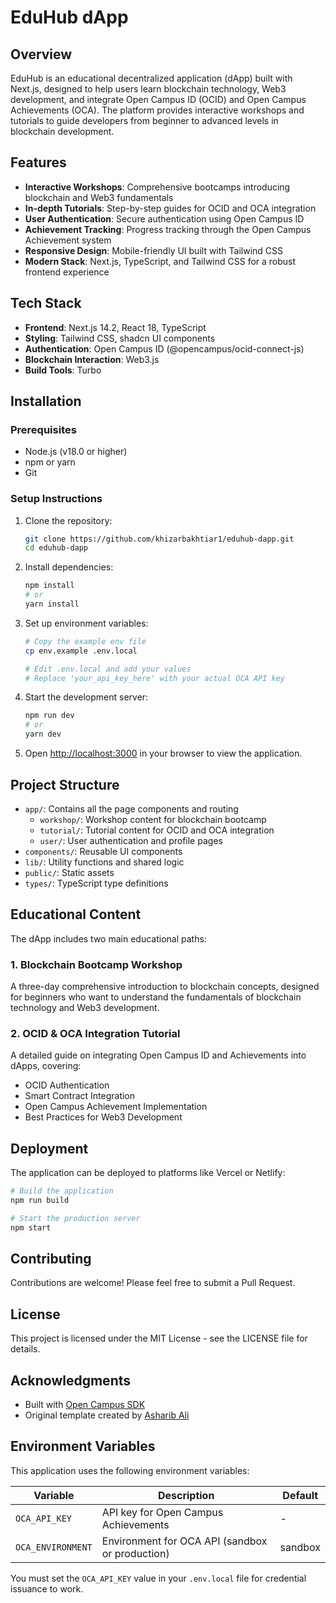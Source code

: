 # EduHub dApp

## Overview
EduHub is an educational decentralized application (dApp) built with Next.js, designed to help users learn blockchain technology, Web3 development, and integrate Open Campus ID (OCID) and Open Campus Achievements (OCA). The platform provides interactive workshops and tutorials to guide developers from beginner to advanced levels in blockchain development.

## Features
- **Interactive Workshops**: Comprehensive bootcamps introducing blockchain and Web3 fundamentals
- **In-depth Tutorials**: Step-by-step guides for OCID and OCA integration
- **User Authentication**: Secure authentication using Open Campus ID
- **Achievement Tracking**: Progress tracking through the Open Campus Achievement system
- **Responsive Design**: Mobile-friendly UI built with Tailwind CSS
- **Modern Stack**: Next.js, TypeScript, and Tailwind CSS for a robust frontend experience

## Tech Stack
- **Frontend**: Next.js 14.2, React 18, TypeScript
- **Styling**: Tailwind CSS, shadcn UI components
- **Authentication**: Open Campus ID (@opencampus/ocid-connect-js)
- **Blockchain Interaction**: Web3.js
- **Build Tools**: Turbo

## Installation

### Prerequisites
- Node.js (v18.0 or higher)
- npm or yarn
- Git

### Setup Instructions
1. Clone the repository:
   ```bash
   git clone https://github.com/khizarbakhtiar1/eduhub-dapp.git
   cd eduhub-dapp
   ```

2. Install dependencies:
   ```bash
   npm install
   # or
   yarn install
   ```

3. Set up environment variables:
   ```bash
   # Copy the example env file
   cp env.example .env.local

   # Edit .env.local and add your values
   # Replace 'your_api_key_here' with your actual OCA API key
   ```

4. Start the development server:
   ```bash
   npm run dev
   # or
   yarn dev
   ```

5. Open [http://localhost:3000](http://localhost:3000) in your browser to view the application.

## Project Structure
- `app/`: Contains all the page components and routing
  - `workshop/`: Workshop content for blockchain bootcamp
  - `tutorial/`: Tutorial content for OCID and OCA integration
  - `user/`: User authentication and profile pages
- `components/`: Reusable UI components
- `lib/`: Utility functions and shared logic
- `public/`: Static assets
- `types/`: TypeScript type definitions

## Educational Content
The dApp includes two main educational paths:

### 1. Blockchain Bootcamp Workshop
A three-day comprehensive introduction to blockchain concepts, designed for beginners who want to understand the fundamentals of blockchain technology and Web3 development.

### 2. OCID & OCA Integration Tutorial
A detailed guide on integrating Open Campus ID and Achievements into dApps, covering:
- OCID Authentication
- Smart Contract Integration
- Open Campus Achievement Implementation
- Best Practices for Web3 Development

## Deployment
The application can be deployed to platforms like Vercel or Netlify:

```bash
# Build the application
npm run build

# Start the production server
npm start
```

## Contributing
Contributions are welcome! Please feel free to submit a Pull Request.

## License
This project is licensed under the MIT License - see the LICENSE file for details.

## Acknowledgments
- Built with [Open Campus SDK](https://github.com/opencampus)
- Original template created by [Asharib Ali](https://github.com/asharibali)

## Environment Variables

This application uses the following environment variables:

| Variable | Description | Default |
|----------|-------------|---------|
| `OCA_API_KEY` | API key for Open Campus Achievements | - |
| `OCA_ENVIRONMENT` | Environment for OCA API (sandbox or production) | sandbox |

You must set the `OCA_API_KEY` value in your `.env.local` file for credential issuance to work.